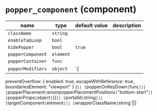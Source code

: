 # `popper_component` (component)

| name              | type      | default value | description |
| ----------------- | --------- | ------------- | ----------- |
| `className`       | `string`  |               |             |
| `enableTabLoop`   | `bool`    |               |             |
| `hidePopper`      | `bool`    | `true`        |             |
| `popperComponent` | `element` |               |             |
| `popperContainer` | `func`    |               |             |
| `popperModifiers` | `object`  | `{            |

preventOverflow: {
enabled: true,
escapeWithReference: true,
boundariesElement: "viewport"
}
}`|| |`popperOnKeyDown`|`func`||| |`popperPlacement`|`enumpopperPlacementPositions`|`"bottom-start"`|| |`popperProps`|`object`|`{}`|| |`portalId`|`string`||| |`targetComponent`|`element`||| |`wrapperClassName`|`string`|||

